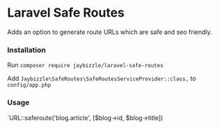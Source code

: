 # Laravel Safe Routes
Adds an option to generate route URLs which are safe and seo friendly.

### Installation
Run `composer require jaybizzle/laravel-safe-routes`

Add `Jaybizzle\SafeRoutes\SafeRoutesServiceProvider::class,` to `config/app.php`


### Usage
`URL::saferoute('blog.article', [$blog->id, $blog->title])
